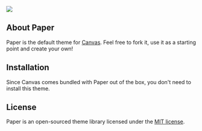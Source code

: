 <a href="http://canvas.toddaustin.io"><img src="https://raw.githubusercontent.com/cnvs/assets/master/default-paper.jpg"></a>

## About Paper

Paper is the default theme for [Canvas](https://github.com/cnvs/canvas). Feel free to fork it, use it as a starting point and create your own!

## Installation

Since Canvas comes bundled with Paper out of the box, you don't need to install this theme.

## License

Paper is an open-sourced theme library licensed under the [MIT license](https://opensource.org/licenses/MIT).